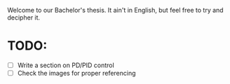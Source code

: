 Welcome to our Bachelor's thesis. It ain't in English, but feel free to try and decipher it.

# TODO:

- [ ] Write a section on PD/PID control
- [ ] Check the images for proper referencing
